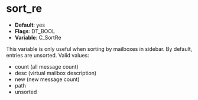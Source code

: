 # sort_re

- **Default**: yes
- **Flags**: DT_BOOL
- **Variable**: C_SortRe

This variable is only useful when sorting by mailboxes in sidebar. By default,
entries are unsorted.  Valid values:
- count (all message count)
- desc  (virtual mailbox description)
- new (new message count)
- path
- unsorted
